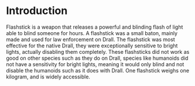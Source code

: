# Introduction
Flashstick is a weapon that releases a powerful and blinding flash of light able to blind someone for hours.
A flashstick was a small baton, mainly made and used for law enforcement on Drall.
The flashstick was most effective for the native Drall, they were exceptionally sensitive to bright lights, actually disabling them completely.
These flashsticks did not work as good on other species such as they do on Drall, species like humanoids did not have a sensitivity for bright lights, meaning it would only blind and not disable the humanoids such as it does with Drall.
One flashstick weighs one kilogram, and is widely accessible.